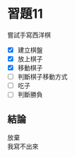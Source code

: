 # 習題11

嘗試手寫西洋棋

- [x] 建立棋盤
- [x] 放上棋子
- [x] 移動棋子
- [ ] 判斷棋子移動方式
- [ ] 吃子
- [ ] 判斷勝負

## 結論
放棄  
我寫不出來